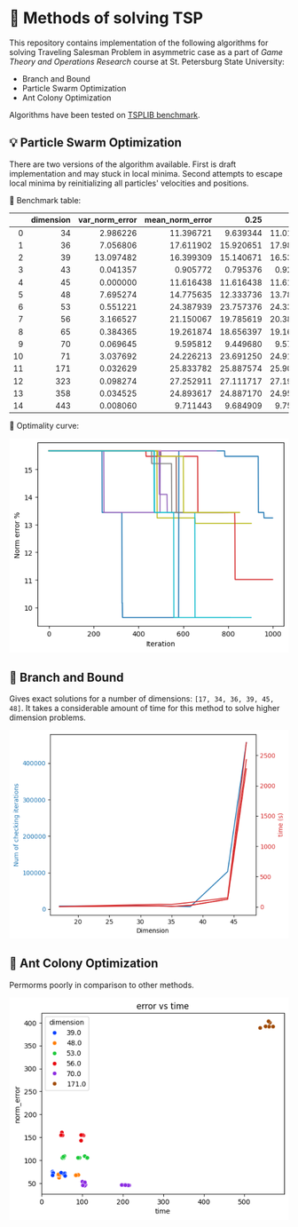 # :briefcase: Methods of solving TSP

This repository contains implementation of the following algorithms for solving Traveling Salesman Problem in asymmetric case as a part of *Game Theory and Operations Research* course at St. Petersburg State University:
* Branch and Bound
* Particle Swarm Optimization
* Ant Colony Optimization

Algorithms have been tested on [TSPLIB benchmark](http://comopt.ifi.uni-heidelberg.de/software/TSPLIB95/).

## :bulb: Particle Swarm Optimization
There are two versions of the algorithm available. First is draft implementation and may stuck in local minima. Second attempts to escape local minima by reinitializing all particles' velocities and positions.

:memo: Benchmark table:

|           |   dimension    |  var_norm_error | mean_norm_error |    0.25 |      0.5  |     0.75  |
|----------:|---------------:|----------------:|----------:|----------:|----------:|-----------|
|     0     |             34 |        2.986226 | 11.396721 |  9.639344 | 11.016393 | 13.442623 |
|     1     |             36 |        7.056806 | 17.611902 | 15.920651 | 17.980671 | 19.544761 |
|     2     |             39 |       13.097482 | 16.399309 | 15.140671 | 16.535044 | 18.447680 |
|     3     |             43 |        0.041357 |  0.905772 |  0.795376 |  0.921419 |  1.095271 |
|     4     |             45 |        0.000000 | 11.616438 | 11.616438 | 11.616438 | 11.616438 |
|     5     |             48 |        7.695274 | 14.775635 | 12.333736 | 13.780042 | 16.736842 |
|     6     |             53 |        0.551221 | 24.387939 | 23.757376 | 24.332433 | 24.914991 |
|     7     |             56 |        3.166527 | 21.150067 | 19.785619 | 20.388566 | 22.208575 |
|     8     |             65 |        0.384365 | 19.261874 | 18.656397 | 19.169876 | 19.726145 |
|     9     |             70 |        0.069645 |  9.595812 |  9.449680 |  9.579988 |  9.848749 |
|     10    |             71 |        3.037692 | 24.226213 | 23.691250 | 24.914024 | 25.487199 |
|     11    |            171 |        0.032629 | 25.833782 | 25.887574 | 25.901022 | 25.901022 |
|     12    |            323 |        0.098274 | 27.252911 | 27.111717 | 27.193460 | 27.411444 |
|     13    |            358 |        0.034525 | 24.893617 | 24.887170 | 24.951644 | 25.016119 |
|     14    |            443 |        0.008060 |  9.711443 |  9.684909 |  9.751244 |  9.784411 |

:triangular_ruler: Optimality curve:

![results_pso](images/pso_opt.png)

## :deciduous_tree: Branch and Bound

Gives exact solutions for a number of dimensions: `[17, 34, 36, 39, 45, 48]`. It takes a considerable amount of time for this method to solve higher dimension problems.

![results](images/bbound_time_dimension.png)

## :ant: Ant Colony Optimization

Permorms poorly in comparison to other methods.

![results_aco](images/aco_error_dim.png)
